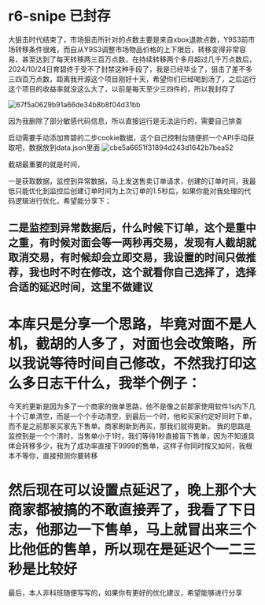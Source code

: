 # r6-snipe 已封存

大狙击时代结束了，市场狙击所针对的点数主要是来自xbox退款点数，Y9S3前市场转移条件很难，而自从Y9S3调整市场物品价格的上下限后，转移变得非常容易，甚至达到了每天转移两三百万点数，在持续转移两个多月超过几千万点数后，2024/10/24日育碧终于受不了封禁这种手段了，我是已经毕业了，狙击了差不多三四百万点数，距离我开源这个项目刚好十天，希望你们已经喝到汤了，之后运行这个项目的收益率就没这么大了，以前是每天至少三四件的，所以我封存了

![67f5a0629b91a66de34b8b8f04d31bb](https://github.com/user-attachments/assets/8138dd35-24d6-4d4c-9d54-8d556e06dc38)

因为我删除了部分敏感代码信息，所以直接运行是无法运行的，需要自己排查

启动需要手动添加育碧的二步cookie数据，这个自己控制台随便抓一个API手动获取吧，数据放到data.json里面
![cbe5a6651f31894d243d1642b7bea52](https://github.com/user-attachments/assets/32bcf265-d89a-4e71-bfa7-ef1af81c06e7)

截胡最重要的就是时间，

一是获取数据，监控到异常数据，马上发送售卖订单请求，创建的订单时间，我最低只能优化到监控后创建订单时间为上次订单的1.5秒后，如果你能对我处理的代码逻辑进行优化，希望能分享下；

## 二是监控到异常数据后，什么时候下订单，这个是重中之重，有时候对面会等一两秒再交易，发现有人截胡就取消交易，有时候却会立即交易，我设置的时间只做推荐，我也时不时在修改，这个就看你自己选择了，选择合适的延迟时间，这里不做建议

# 本库只是分享一个思路，毕竟对面不是人机，截胡的人多了，对面也会改策略，所以我说等待时间自己修改，不然我打印这么多日志干什么，我举个例子：
今天的更新是因为多了一个商家的做单思路，他不是像之前那家使用软件1s内下几十个订单清空，而是一个个手动清空，到最后一个时，他和买家约定好同时下单，而不是之前那家买家先下售单。商家刷新到再买，那我们就得更新。
我的思路是监控到是一个个清时，当售单小于1时，我们等待1秒直接盲下售单，因为不知道具体会转移多少，我为了成功率直接下9999的售单，这样子你同时按又如何，我根本不等你，直接预测你要转移

# 然后现在可以设置点延迟了，晚上那个大商家都被搞的不敢直接弄了，我看了下日志，他那边一下售单，马上就冒出来三个比他低的售单，所以现在是延迟个一二三秒是比较好
最后，本人非科班随便写写的，如果你有更好的优化建议，希望能够进行分享
